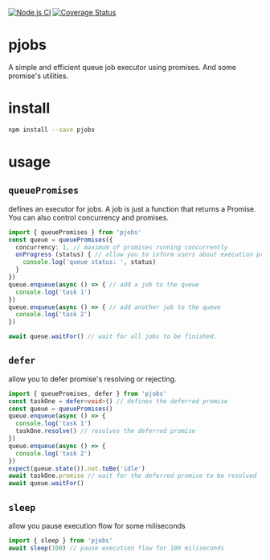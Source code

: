 [![Node.js CI](https://github.com/teintinu/pjobs/actions/workflows/test.yml/badge.svg)](https://github.com/teintinu/pjobs/actions/workflows/test.yml)
[![Coverage Status](https://coveralls.io/repos/github/teintinu/pjobs/badge.svg?branch=main)](https://coveralls.io/github/teintinu/pjobs?branch=main)

# pjobs
A simple and efficient queue job executor using promises. And some promise's utilities.

# install

```bash
npm install --save pjobs
```

# usage

## `queuePromises` 
defines an executor for jobs. A job is just a function that returns a Promise. You can also control concurrency and promises.
```typescript
import { queuePromises } from 'pjobs'
const queue = queuePromises({ 
  concurrency: 1, // maximum of promises running concurrently
  onProgress (status) { // allow you to inform users about execution progress
    console.log('queue status: ', status)
  }
})
queue.enqueue(async () => { // add a job to the queue
  console.log('task 1')
})
queue.enqueue(async () => { // add another job to the queue
  console.log('task 2')
})

await queue.waitFor() // wait for all jobs to be finished.
```

## `defer` 
allow you to defer promise's resolving or rejecting.

```typescript
import { queuePromises, defer } from 'pjobs'
const taskOne = defer<void>() // defines the deferred promise
const queue = queuePromises()
queue.enqueue(async () => {
  console.log('task 1')
  taskOne.resolve() // resolves the deferred promise
})
queue.enqueue(async () => {
  console.log('task 2')
})
expect(queue.state()).not.toBe('idle')
await taskOne.promise // wait for the deferred promise to be resolved
await queue.waitFor()
```

## `sleep` 
allow you pause execution flow for some miliseconds

```typescript
import { sleep } from 'pjobs'
await sleep(100) // pause execution flow for 100 miliseconds
```